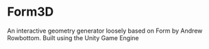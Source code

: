 # Form3D
An interactive geometry generator loosely based on Form by Andrew Rowbottom. Built using the Unity Game Engine
